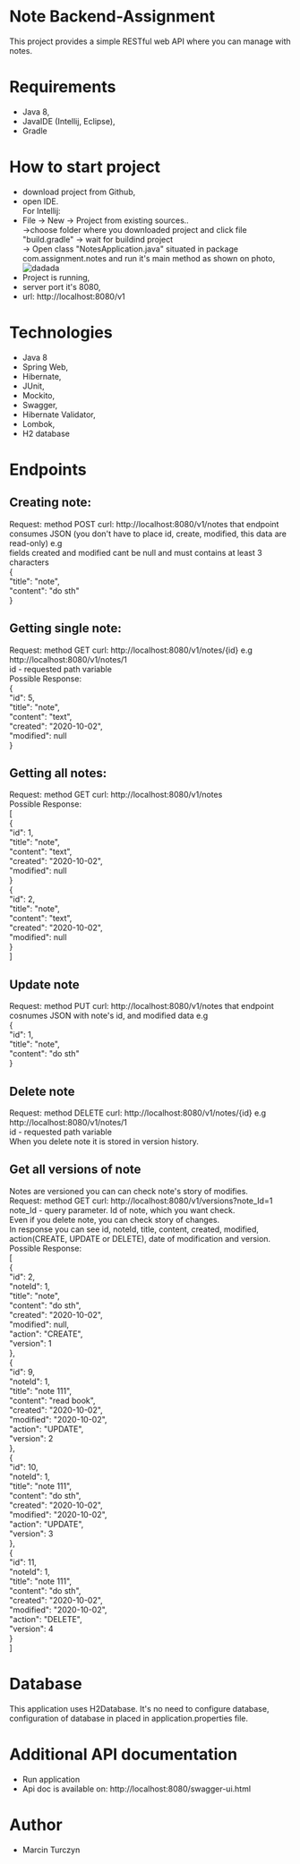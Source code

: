 # Note Backend-Assignment
This project provides a simple RESTful web API where you can manage with notes.
# Requirements
- Java 8,
- JavaIDE (Intellij, Eclipse),
- Gradle
# How to start project
- download project from Github,
- open IDE. <br />
 For Intellij:
- File -> New -> Project from existing sources..  <br />->choose folder where you downloaded project and click file "build.gradle"
  -> wait for buildind project  <br />-> Open class "NotesApplication.java" situated in package com.assignment.notes and run it's main method as shown on photo,
  ![dadada](https://snipboard.io/3BIsRY.jpg)
 - Project is running,
 - server port it's 8080,
 - url: http://localhost:8080/v1
 
# Technologies
- Java 8
- Spring Web,
- Hibernate,
- JUnit,
- Mockito,
- Swagger,
- Hibernate Validator,
- Lombok,
- H2 database

# Endpoints
## Creating note:
Request: method POST curl: http://localhost:8080/v1/notes that endpoint consumes JSON (you don't have to place id, create, modified, this data are read-only) e.g<br />
fields created and modified cant be null and must contains at least 3 characters<br />
{	<br />
	"title": "note",<br />
	"content": "do sth"<br />
}<br />

## Getting single note:
Request: method GET curl: http://localhost:8080/v1/notes/{id} e.g http://localhost:8080/v1/notes/1<br />
id - requested path variable<br />
Possible Response:<br />
{<br />
    "id": 5,<br />
    "title": "note",<br />
    "content": "text",<br />
    "created": "2020-10-02",<br />
    "modified": null<br />
}<br />


## Getting all notes:
Request: method GET curl: http://localhost:8080/v1/notes<br />
Possible Response:<br />
[<br />
{<br />
    "id": 1,<br />
    "title": "note",<br />
    "content": "text",<br />
    "created": "2020-10-02",<br />
    "modified": null<br />
}<br />
{<br />
    "id": 2,<br />
    "title": "note",<br />
    "content": "text",<br />
    "created": "2020-10-02",<br />
    "modified": null<br />
}<br />]<br />

## Update note
Request: method PUT curl: http://localhost:8080/v1/notes that endpoint cosnumes JSON with note's id, and modified data e.g<br />
{	<br />
	"id": 1,<br />
	"title": "note",<br />
	"content": "do sth"<br />
}<br />

## Delete note
Request: method DELETE curl: http://localhost:8080/v1/notes/{id} e.g http://localhost:8080/v1/notes/1<br />
id - requested path variable<br />
When you delete note it is stored in version history.<br />


## Get all versions of note
Notes are versioned you can can check note's story of modifies.<br />
Request: method GET curl: http://localhost:8080/v1/versions?note_Id=1<br />
note_Id - query parameter. Id of note, which you want check.<br />
Even if you delete note, you can check story of changes.<br />
In response you can see id, noteId, title, content, created, modified, action(CREATE, UPDATE or DELETE), date of modification and version.<br />
Possible Response:<br />
[<br />
    {<br />
        "id": 2,<br />
        "noteId": 1,<br />
        "title": "note",<br />
        "content": "do sth",<br />
        "created": "2020-10-02",<br />
        "modified": null,<br />
        "action": "CREATE",<br />
        "version": 1<br />
    },<br />
    {<br />
        "id": 9,<br />
        "noteId": 1,<br />
        "title": "note 111",<br />
        "content": "read book",<br />
        "created": "2020-10-02",<br />
        "modified": "2020-10-02",<br />
        "action": "UPDATE",<br />
        "version": 2<br />
    },<br />
    {<br />
        "id": 10,<br />
        "noteId": 1,<br />
        "title": "note 111",<br />
        "content": "do sth",<br />
        "created": "2020-10-02",<br />
        "modified": "2020-10-02",<br />
        "action": "UPDATE",<br />
        "version": 3<br />
    },<br />
    {<br />
        "id": 11,<br />
        "noteId": 1,<br />
        "title": "note 111",<br />
        "content": "do sth",<br />
        "created": "2020-10-02",<br />
        "modified": "2020-10-02",<br />
        "action": "DELETE",<br />
        "version": 4<br />
    }<br />
]<br />

# Database
This application uses H2Database. It's no need to configure database, configuration of database in placed in application.properties file.<br />

# Additional API documentation
- Run application
- Api doc is available on: http://localhost:8080/swagger-ui.html
# Author
- Marcin Turczyn
  

